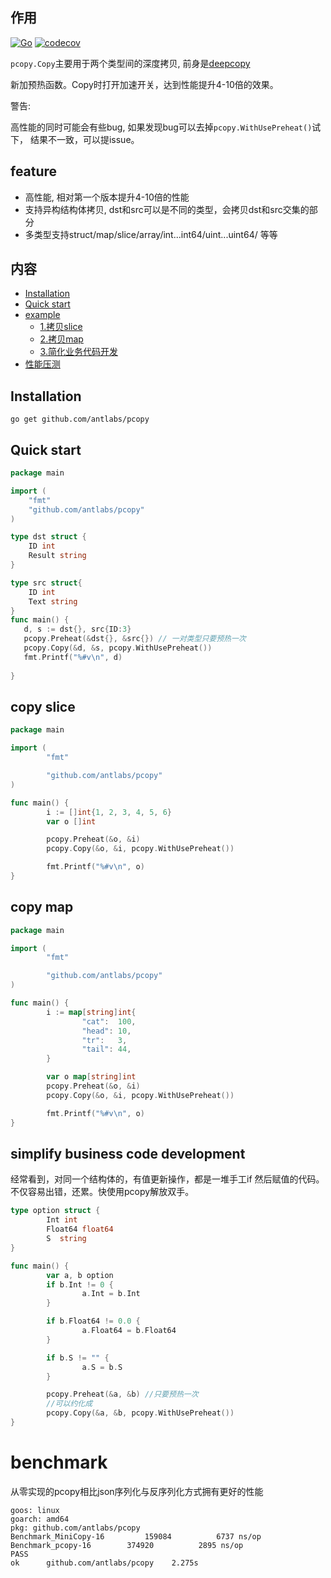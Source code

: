 ## 作用
[![Go](https://github.com/antlabs/pcopy/workflows/Go/badge.svg)](https://github.com/antlabs/pcopy/actions)
[![codecov](https://codecov.io/gh/antlabs/pcopy/branch/master/graph/badge.svg)](https://codecov.io/gh/antlabs/pcopy)

`pcopy.Copy`主要用于两个类型间的深度拷贝, 前身是[deepcopy](https://github.com/antlabs/deepcopy)

新加预热函数。Copy时打开加速开关，达到性能提升4-10倍的效果。

警告: 

高性能的同时可能会有些bug, 如果发现bug可以去掉`pcopy.WithUsePreheat()`试下， 结果不一致，可以提issue。

## feature
* 高性能, 相对第一个版本提升4-10倍的性能
* 支持异构结构体拷贝, dst和src可以是不同的类型，会拷贝dst和src交集的部分
* 多类型支持struct/map/slice/array/int...int64/uint...uint64/ 等等

## 内容
- [Installation](#Installation)
- [Quick start](#quick-start)
- [example](#example)
    - [1.拷贝slice](#copy-slice)
    - [2.拷贝map](#copy-map)
    - [3.简化业务代码开发](#simplify-business-code-development)
- [性能压测](#benchmark)
## Installation
```
go get github.com/antlabs/pcopy
```

## Quick start
```go
package main

import (
    "fmt"
    "github.com/antlabs/pcopy"
)

type dst struct {
    ID int
    Result string
}

type src struct{
    ID int
    Text string
}
func main() {
   d, s := dst{}, src{ID:3}
   pcopy.Preheat(&dst{}, &src{}) // 一对类型只要预热一次
   pcopy.Copy(&d, &s, pcopy.WithUsePreheat())
   fmt.Printf("%#v\n", d)
   
}

```

## copy slice
```go
package main

import (
        "fmt"

        "github.com/antlabs/pcopy"
)

func main() {
        i := []int{1, 2, 3, 4, 5, 6}
        var o []int

        pcopy.Preheat(&o, &i)
        pcopy.Copy(&o, &i, pcopy.WithUsePreheat())

        fmt.Printf("%#v\n", o)
}

```

## copy map
```go
package main

import (
        "fmt"

        "github.com/antlabs/pcopy"
)

func main() {
        i := map[string]int{
                "cat":  100,
                "head": 10,
                "tr":   3,
                "tail": 44,
        }

        var o map[string]int
        pcopy.Preheat(&o, &i)
        pcopy.Copy(&o, &i, pcopy.WithUsePreheat())

        fmt.Printf("%#v\n", o)
}

```
## simplify business code development
经常看到，对同一个结构体的，有值更新操作，都是一堆手工if 然后赋值的代码。不仅容易出错，还累。快使用pcopy解放双手。
```go
type option struct {
        Int int
        Float64 float64
        S  string
}

func main() {
        var a, b option
        if b.Int != 0 {
                a.Int = b.Int
        }

        if b.Float64 != 0.0 {
                a.Float64 = b.Float64
        }

        if b.S != "" {
                a.S = b.S
        }

        pcopy.Preheat(&a, &b) //只要预热一次
        //可以约化成
        pcopy.Copy(&a, &b, pcopy.WithUsePreheat())
}
```
# benchmark
从零实现的pcopy相比json序列化与反序列化方式拥有更好的性能
```
goos: linux
goarch: amd64
pkg: github.com/antlabs/pcopy
Benchmark_MiniCopy-16    	  159084	      6737 ns/op
Benchmark_pcopy-16    	  374920	      2895 ns/op
PASS
ok  	github.com/antlabs/pcopy	2.275s

```
